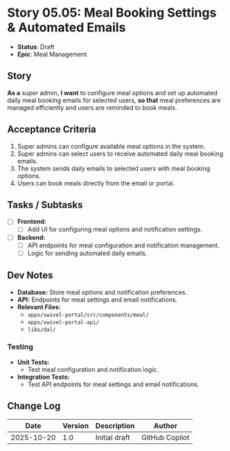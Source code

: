 # Story 05.05: Meal Booking Settings & Automated Emails

- **Status**: Draft
- **Epic**: Meal Management

## Story

**As a** super admin,
**I want** to configure meal options and set up automated daily meal booking emails for selected users,
**so that** meal preferences are managed efficiently and users are reminded to book meals.

## Acceptance Criteria

1. Super admins can configure available meal options in the system.
2. Super admins can select users to receive automated daily meal booking emails.
3. The system sends daily emails to selected users with meal booking options.
4. Users can book meals directly from the email or portal.

## Tasks / Subtasks

- [ ] **Frontend:**
  - [ ] Add UI for configuring meal options and notification settings.
- [ ] **Backend:**
  - [ ] API endpoints for meal configuration and notification management.
  - [ ] Logic for sending automated daily emails.

## Dev Notes

- **Database:** Store meal options and notification preferences.
- **API:** Endpoints for meal settings and email notifications.
- **Relevant Files:**
  - `apps/swivel-portal/src/components/meal/`
  - `apps/swivel-portal-api/`
  - `libs/dal/`

### Testing

- **Unit Tests:**
  - Test meal configuration and notification logic.
- **Integration Tests:**
  - Test API endpoints for meal settings and email notifications.

## Change Log

| Date       | Version | Description   | Author         |
| ---------- | ------- | ------------- | -------------- |
| 2025-10-20 | 1.0     | Initial draft | GitHub Copilot |
